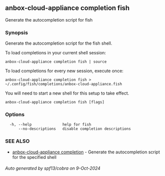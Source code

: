 ## anbox-cloud-appliance completion fish

Generate the autocompletion script for fish

### Synopsis

Generate the autocompletion script for the fish shell.

To load completions in your current shell session:

	anbox-cloud-appliance completion fish | source

To load completions for every new session, execute once:

	anbox-cloud-appliance completion fish > ~/.config/fish/completions/anbox-cloud-appliance.fish

You will need to start a new shell for this setup to take effect.


```
anbox-cloud-appliance completion fish [flags]
```

### Options

```
  -h, --help              help for fish
      --no-descriptions   disable completion descriptions
```

### SEE ALSO

* [anbox-cloud-appliance completion](anbox-cloud-appliance_completion.md)	 - Generate the autocompletion script for the specified shell

###### Auto generated by spf13/cobra on 9-Oct-2024
